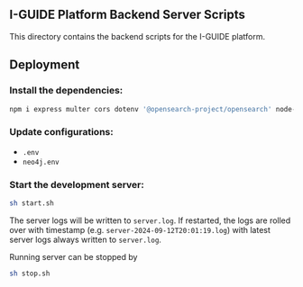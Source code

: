 ## I-GUIDE Platform Backend Server Scripts
This directory contains the backend scripts for the I-GUIDE platform.

## Deployment
### Install the dependencies:
```bash
npm i express multer cors dotenv '@opensearch-project/opensearch' node-fetch '@aws-sdk/client-s3' multer-s3 axios swagger-ui-express swagger-jsdoc neo4j-driver compromise
```
### Update configurations:
 - `.env`
 - `neo4j.env`


### Start the development server:
```bash
sh start.sh
```
The server logs will be written to `server.log`. If restarted, the logs are rolled over with timestamp (e.g. `server-2024-09-12T20:01:19.log`) with latest server logs always written to `server.log`.

Running server can be stopped by 
```bash
sh stop.sh
```